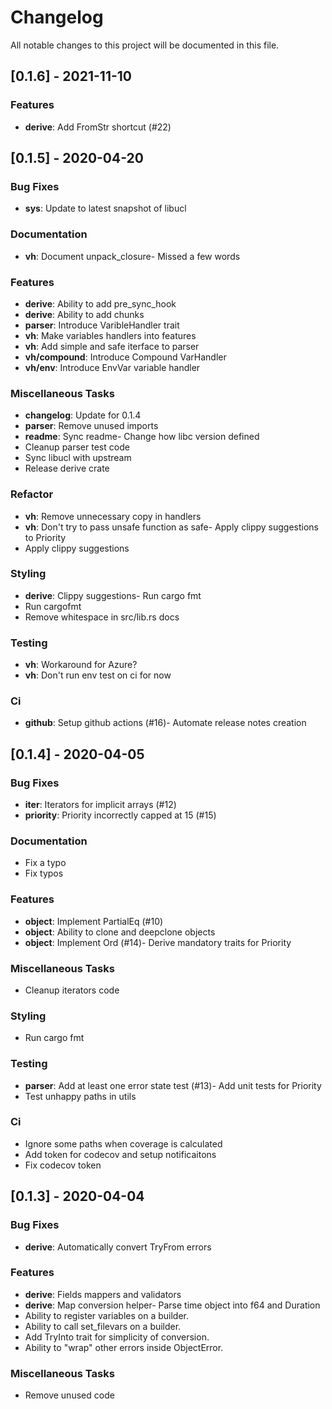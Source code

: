 # Changelog
All notable changes to this project will be documented in this file.

## [0.1.6] - 2021-11-10

### Features

- **derive**: Add FromStr shortcut (#22)

## [0.1.5] - 2020-04-20

### Bug Fixes

- **sys**: Update to latest snapshot of libucl

### Documentation

- **vh**: Document unpack_closure- Missed a few words


### Features

- **derive**: Ability to add pre_sync_hook
- **derive**: Ability to add chunks
- **parser**: Introduce VaribleHandler trait
- **vh**: Make variables handlers into features
- **vh**: Add simple and safe iterface to parser
- **vh/compound**: Introduce Compound VarHandler
- **vh/env**: Introduce EnvVar variable handler

### Miscellaneous Tasks

- **changelog**: Update for 0.1.4
- **parser**: Remove unused imports
- **readme**: Sync readme- Change how libc version defined
- Cleanup parser test code
- Sync libucl with upstream
- Release derive crate


### Refactor

- **vh**: Remove unnecessary copy in handlers
- **vh**: Don't try to pass unsafe function as safe- Apply clippy suggestions to Priority
- Apply clippy suggestions


### Styling

- **derive**: Clippy suggestions- Run cargo fmt
- Run cargofmt
- Remove whitespace in src/lib.rs docs


### Testing

- **vh**: Workaround for Azure?
- **vh**: Don't run env test on ci for now

### Ci

- **github**: Setup github actions (#16)- Automate release notes creation


## [0.1.4] - 2020-04-05

### Bug Fixes

- **iter**: Iterators for implicit arrays (#12)
- **priority**: Priority incorrectly capped at 15 (#15)

### Documentation
- Fix a typo
- Fix typos


### Features

- **object**: Implement PartialEq (#10)
- **object**: Ability to clone and deepclone objects
- **object**: Implement Ord (#14)- Derive mandatory traits for Priority


### Miscellaneous Tasks
- Cleanup iterators code


### Styling
- Run cargo fmt


### Testing

- **parser**: Add at least one error state test (#13)- Add unit tests for Priority
- Test unhappy paths in utils


### Ci
- Ignore some paths when coverage is calculated
- Add token for codecov and setup notificaitons
- Fix codecov token


## [0.1.3] - 2020-04-04

### Bug Fixes

- **derive**: Automatically convert TryFrom errors

### Features

- **derive**: Fields mappers and validators
- **derive**: Map conversion helper- Parse time object into f64 and Duration
- Ability to register variables on a builder.
- Ability to call set_filevars on a builder.
- Add TryInto trait for simplicity of conversion.
- Ability to "wrap" other errors inside ObjectError.


### Miscellaneous Tasks
- Remove unused code


<!-- generated by git-cliff -->
